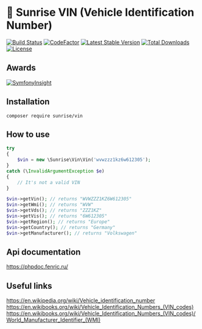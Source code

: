# :blue_car: Sunrise VIN (Vehicle Identification Number)

[![Build Status](https://api.travis-ci.com/sunrise-php/vin.svg?branch=master)](https://travis-ci.com/sunrise-php/vin)
[![CodeFactor](https://www.codefactor.io/repository/github/sunrise-php/vin/badge)](https://www.codefactor.io/repository/github/sunrise-php/vin)
[![Latest Stable Version](https://poser.pugx.org/sunrise/vin/v/stable?format=flat)](https://packagist.org/packages/sunrise/vin)
[![Total Downloads](https://poser.pugx.org/sunrise/vin/downloads?format=flat)](https://packagist.org/packages/sunrise/vin)
[![License](https://poser.pugx.org/sunrise/vin/license?format=flat)](https://packagist.org/packages/sunrise/vin)

## Awards

[![SymfonyInsight](https://insight.symfony.com/projects/62616a9e-4984-4320-9759-42238630d43a/big.svg)](https://insight.symfony.com/projects/62616a9e-4984-4320-9759-42238630d43a)

## Installation

```
composer require sunrise/vin
```

## How to use

```php
try
{
    $vin = new \Sunrise\Vin\Vin('wvwzzz1kz6w612305');
}
catch (\InvalidArgumentException $e)
{
    // It's not a valid VIN
}

$vin->getVin(); // returns "WVWZZZ1KZ6W612305"
$vin->getWmi(); // returns "WVW"
$vin->getVds(); // returns "ZZZ1KZ"
$vin->getVis(); // returns "6W612305"
$vin->getRegion(); // returns "Europe"
$vin->getCountry(); // returns "Germany"
$vin->getManufacturer(); // returns "Volkswagen"
```

## Api documentation

https://phpdoc.fenric.ru/

## Useful links

https://en.wikipedia.org/wiki/Vehicle_identification_number<br>
https://en.wikibooks.org/wiki/Vehicle_Identification_Numbers_(VIN_codes)<br>
https://en.wikibooks.org/wiki/Vehicle_Identification_Numbers_(VIN_codes)/World_Manufacturer_Identifier_(WMI)
